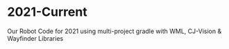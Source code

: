 # 2021-Current
Our Robot Code for 2021 using multi-project gradle with WML, CJ-Vision &amp; Wayfinder Libraries
